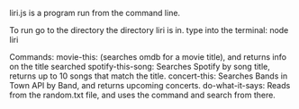 liri.js is a program run from the command line.

To run go to the directory the directory liri is in.
type into the terminal: node liri <command> <search>
Commands: 
movie-this:  (searches omdb for a movie title), and returns info on the title searched
spotify-this-song: Searches Spotify by song title, returns up to 10 songs that match the title.
concert-this: Searches Bands in Town API by Band, and returns upcoming concerts.
do-what-it-says: Reads from the random.txt file, and uses the command and search from there.





